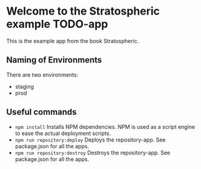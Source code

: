 # Welcome to the Stratospheric example TODO-app

This is the example app from the book Stratospheric.

## Naming of Environments

There are two environments:

 * staging
 * prod

## Useful commands

 * `npm install`     Installs NPM dependencies. NPM is used as a script engine to ease the actual deployment scripts. 
 * `npm run repository:deploy`          Deploys the repository-app. See package.json for all the apps. 
 * `npm run repository:destroy`          Destroys the repository-app. See package.json for all the apps. 


